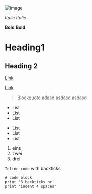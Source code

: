 ![image](icons8_User_96px.png)    
  
*Italic* _Italic_

**Bold** __Bold__

# Heading1

## Heading 2

[Link](http://a.com)

[Link][1]

[1]: http://b.org

> Blockquote
adasd
asdasd
asdasd

* List
* List
* List

- List
- List
- List

1. eins
2. zwei
3. drei

`Inline code` with backticks

```
# code block
print '3 backticks or'
print 'indent 4 spaces' 
```
